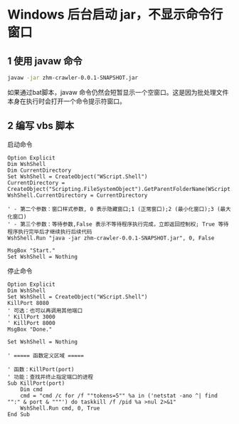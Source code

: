 # Windows 后台启动 jar，不显示命令行窗口

## 1 使用 javaw 命令

```bash
javaw -jar zhm-crawler-0.0.1-SNAPSHOT.jar
```

如果通过bat脚本，javaw 命令仍然会短暂显示一个空窗口。这是因为批处理文件本身在执行时会打开一个命令提示符窗口。

## 2 编写 vbs 脚本

启动命令

```shell
Option Explicit
Dim WshShell
Dim CurrentDirectory
Set WshShell = CreateObject("WScript.Shell")
CurrentDirectory = CreateObject("Scripting.FileSystemObject").GetParentFolderName(WScript.ScriptFullName)
WshShell.CurrentDirectory = CurrentDirectory

' - 第二个参数：窗口样式参数, 0 表示隐藏窗口;1 (正常窗口);2 (最小化窗口);3 (最大化窗口)
' - 第三个参数：等待参数,False 表示不等待程序执行完成，立即返回控制权; True 等待程序执行完毕后才继续执行后续代码
WshShell.Run "java -jar zhm-crawler-0.0.1-SNAPSHOT.jar", 0, False

MsgBox "Start."
Set WshShell = Nothing
```

停止命令

```shell
Option Explicit
Dim WshShell
Set WshShell = CreateObject("WScript.Shell")
KillPort 8080
' 可选：也可以再调用其他端口
' KillPort 3000
' KillPort 8000
MsgBox "Done."

Set WshShell = Nothing

' ===== 函数定义区域 =====

' 函数：KillPort(port)
' 功能：查找并终止指定端口的进程
Sub KillPort(port)
    Dim cmd
    cmd = "cmd /c for /f ""tokens=5"" %a in ('netstat -ano ^| find "":" & port & """') do taskkill /f /pid %a >nul 2>&1"
    WshShell.Run cmd, 0, True
End Sub
```